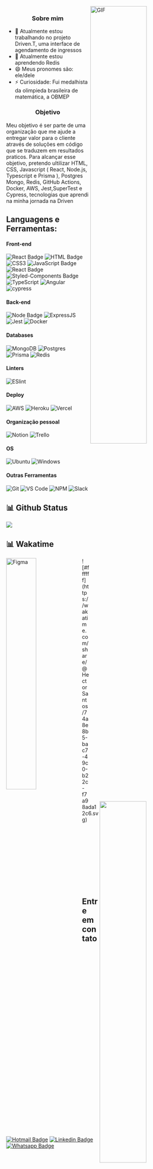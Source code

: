 <!--
**Hector-Santos/Hector-Santos** is a ✨ _special_ ✨ repository because its `README.md` (this file) appears on your GitHub profile.

Here are some ideas to get you started:


!-->
<img align="right" alt="GIF" src="https://media4.giphy.com/media/qgQUggAC3Pfv687qPC/giphy.gif?cid=790b7611e77f0344b93ca94ae306e7706c3bff4eab9491ed&rid=giphy.gif" width="55%" />

### <p align="center">Sobre mim</p>


- 🔭 Atualmente estou trabalhando no projeto Driven.T, uma interface de agendamento de ingressos
- 🌱 Atualmente estou aprendendo Redis
- 😄 Meus pronomes são: ele/dele
- ⚡ Curiosidade: Fui medalhista da olimpieda brasileira de matemática, a OBMEP

### <p align="center">Objetivo</p>

Meu objetivo é ser parte de uma organização que me ajude
a entregar valor para o cliente através de soluções em código
que se traduzem em resultados praticos. Para alcançar esse
objetivo, pretendo ultilizar HTML, CSS, Javascript ( React, Node.js,
Typescript e Prisma ), Postgres Mongo, Redis, GitHub Actions,
Docker, AWS, Jest,SuperTest e Cypress, tecnologias que aprendi
na minha jornada na Driven



## Languagens e Ferramentas:

#### Front-end
![React Badge](https://img.shields.io/badge/React-20232A?style=for-the-badge&logo=react&logoColor=61DAFB)
![HTML Badge](https://img.shields.io/badge/HTML5-E34F26?style=for-the-badge&logo=html5&logoColor=white)
![CSS3](https://img.shields.io/badge/css3-%231572B6.svg?style=for-the-badge&logo=css3&logoColor=white)
![JavaScript Badge](https://img.shields.io/badge/JavaScript-323330?style=for-the-badge&logo=javascript&logoColor=F7DF1E)
![React Badge](https://img.shields.io/badge/React-20232A?style=for-the-badge&logo=react&logoColor=61DAFB)
![Styled-Components Badge](https://img.shields.io/badge/styled--components-DB7093?style=for-the-badge&logo=styled-components&logoColor=white)
![TypeScript](https://img.shields.io/badge/typescript-%23007ACC.svg?style=for-the-badge&logo=typescript&logoColor=white)
![Angular](https://img.shields.io/badge/angular-%23DD0031.svg?style=for-the-badge&logo=angular&logoColor=white)
![cypress](https://img.shields.io/badge/-cypress-%23E5E5E5?style=for-the-badge&logo=cypress&logoColor=058a5e)

#### Back-end

![Node Badge](https://img.shields.io/badge/Node.js-339933?style=for-the-badge&logo=nodedotjs&logoColor=white)
![ExpressJS](https://img.shields.io/badge/Express.js-000000?style=for-the-badge&logo=express&logoColor=white)
![Jest](https://img.shields.io/badge/-jest-%23C21325?style=for-the-badge&logo=jest&logoColor=white)                                                      ![Docker](https://img.shields.io/badge/docker-%230db7ed.svg?style=for-the-badge&logo=docker&logoColor=white)


#### Databases

![MongoDB](https://img.shields.io/badge/MongoDB-4EA94B?style=for-the-badge&logo=mongodb&logoColor=white)
![Postgres](https://img.shields.io/badge/postgres-%23316192.svg?style=for-the-badge&logo=postgresql&logoColor=white)
![Prisma](https://img.shields.io/badge/Prisma-3982CE?style=for-the-badge&logo=Prisma&logoColor=white)
![Redis](https://img.shields.io/badge/redis-%23DD0031.svg?&style=for-the-badge&logo=redis&logoColor=white)

#### Linters

![ESlint](https://img.shields.io/badge/ESLint-4B3263?style=for-the-badge&logo=eslint&logoColor=white")

#### Deploy
![AWS](https://img.shields.io/badge/AWS-%23FF9900.svg?style=for-the-badge&logo=amazon-aws&logoColor=white)
![Heroku](https://img.shields.io/badge/Heroku-430098?style=for-the-badge&logo=heroku&logoColor=white)
![Vercel](https://img.shields.io/badge/Vercel-000000?style=for-the-badge&logo=vercel&logoColor=white)

#### Organização pessoal
![Notion](https://img.shields.io/badge/Notion-%23000000.svg?style=for-the-badge&logo=notion&logoColor=white)
![Trello](https://img.shields.io/badge/Trello-0079BF?style=for-the-badge&logo=trello&logoColor=white)

#### OS

![Ubuntu](https://img.shields.io/badge/Ubuntu-E95420?style=for-the-badge&logo=ubuntu&logoColor=white)
![Windows](https://img.shields.io/badge/Windows-0078D6?style=for-the-badge&logo=windows&logoColor=white)

#### Outras Ferramentas
![Git](https://img.shields.io/badge/Git-F05032?style=for-the-badge&logo=git&logoColor=white)
![VS Code](https://img.shields.io/badge/VS_Code-0078D4?style=for-the-badge&logo=visual%20studio%20code&logoColor=white)
![NPM](https://img.shields.io/badge/NPM-FFF?style=for-the-badge&logo=npm)
![Slack](https://img.shields.io/badge/Slack-4A154B?style=for-the-badge&logo=slack&logoColor=white)


## 📊 Github Status

<p><img src="https://github-readme-stats.vercel.app/api?username=Hector-Santos&show_icons=true"><p>


## 📊 Wakatime

<img align="left" alt="Figma"  width="40%" src="https://wakatime.com/share/@HectorSantos/01eb8c36-90f8-4bc9-8469-dae29729b98e.svg">
</div>
<img align="right"  width="50%" src="https://github-readme-stats.vercel.app/api/wakatime?username=HectorSantos&theme=default&show_icons=true&layout=default&langs_count=8">
</div>
![#ffffff](https://wakatime.com/share/@HectorSantos/74a8e8b5-bac7-49c0-b22c-f7a98ada12c6.svg)
</div>
<br/>
<br/>
<br/>
<br/>
<br/>
<br/>
<br/>
<br/>
<br/>
<br/>
<br/>


## Entre em contato
[![Hotmail Badge](https://img.shields.io/badge/Microsoft_Outlook-0078D4?style=for-the-badge&logo=microsoft-outlook&logoColor=white)](mailto:hector.absantos@outlook.com)
[![Linkedin Badge](https://img.shields.io/badge/LinkedIn-0077B5?style=for-the-badge&logo=linkedin&logoColor=white)](https://www.linkedin.com/in/hectorsantos)
[![Whatsapp Badge](https://img.shields.io/badge/WhatsApp-25D366?style=for-the-badge&logo=whatsapp&logoColor=white)](https://wa.me/+5531998541733)



